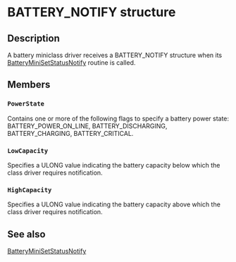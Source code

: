 # BATTERY_NOTIFY structure

## Description

A battery miniclass driver receives a BATTERY_NOTIFY structure when its [BatteryMiniSetStatusNotify](https://learn.microsoft.com/windows/desktop/api/batclass/nc-batclass-bclass_set_status_notify_callback) routine is called.

## Members

### `PowerState`

Contains one or more of the following flags to specify a battery power state: BATTERY_POWER_ON_LINE, BATTERY_DISCHARGING, BATTERY_CHARGING, BATTERY_CRITICAL.

### `LowCapacity`

Specifies a ULONG value indicating the battery capacity below which the class driver requires notification.

### `HighCapacity`

Specifies a ULONG value indicating the battery capacity above which the class driver requires notification.

## See also

[BatteryMiniSetStatusNotify](https://learn.microsoft.com/windows/desktop/api/batclass/nc-batclass-bclass_set_status_notify_callback)